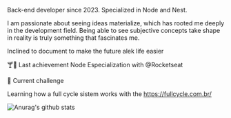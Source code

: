 

Back-end developer since 2023. Specialized in Node and Nest.

I am passionate about seeing ideas materialize, which has rooted me deeply in the development field. Being able to see subjective concepts take shape in reality is truly something that fascinates me.

Inclined to document to make the future alek life easier

🍸🎉 Last achievement
Node Especialization with @Rocketseat

🚀 Current challenge

Learning how a full cycle sistem works with the https://fullcycle.com.br/

<img align="center" src="https://github-readme-stats.vercel.app/api?username=AlekLima&show_icons=true&include_all_commits=true&theme=buefy&hide_border=true" alt="Anurag's github stats" />
<!-- <img align="center" src="https://github-readme-stats.vercel.app/api/top-langs/?username=jemluz&layout=compact&theme=buefy&hide_border=true" /> -->
